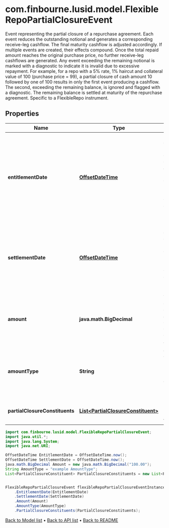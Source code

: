 # com.finbourne.lusid.model.FlexibleRepoPartialClosureEvent
Event representing the partial closure of a repurchase   agreement. Each event reduces the outstanding notional   and generates a corresponding receive-leg cashflow. The   final maturity cashflow is adjusted accordingly.  If multiple events are created, their effects compound.   Once the total repaid amount reaches the original purchase   price, no further receive-leg cashflows are generated. Any   event exceeding the remaining notional is marked with a   diagnostic to indicate it is invalid due to excessive repayment.  For example, for a repo with a 5% rate, 1% haircut and   collateral value of 100 (purchase price = 99), a partial   closure of cash amount 10 followed by one of 100 results in   only the first event producing a cashflow. The second,   exceeding the remaining balance, is ignored and flagged   with a diagnostic. The remaining balance is settled at   maturity of the repurchase agreement.  Specific to a FlexibleRepo instrument.

## Properties

Name | Type | Description | Notes
------------ | ------------- | ------------- | -------------
**entitlementDate** | [**OffsetDateTime**](OffsetDateTime.md) | Required property.  The date on which the counterparties become entitled   to exchange cash as part of a partial closure of the   repurchase agreement. The date must be before or on   the settlement date, and on or before the maturity   date of the repo.  This is a required field, unless otherwise supplied via \&quot;EventDateStamps\&quot; in  the instrument event upsert request. | [optional] [default to OffsetDateTime]
**settlementDate** | [**OffsetDateTime**](OffsetDateTime.md) | Required property.  The date on which the exchange of cash is settled.   The date must be on or after the entitlement date,  and on or before the maturity date of the repo.  This is a required field, unless otherwise supplied via \&quot;EventDateStamps\&quot; in  the instrument event upsert request. | [optional] [default to OffsetDateTime]
**amount** | **java.math.BigDecimal** | The amount of cash to be exchanged as part of a partial closure of the repurchase agreement.  Either the absolute cash amount or a percentage of the remaining amount,  depending on the AmountType. | [default to java.math.BigDecimal]
**amountType** | **String** | AmountType of the cash amount to be exchanged as part of a partial closure of the repurchase agreement.  Either percentage or absolute cash amount.    Supported string (enumeration) values are: [Percentage, Units]. | [default to String]
**partialClosureConstituents** | [**List&lt;PartialClosureConstituent&gt;**](PartialClosureConstituent.md) | List of the collateral instruments involved in this partial closure, along with how they are affected. | [default to List<PartialClosureConstituent>]

```java
import com.finbourne.lusid.model.FlexibleRepoPartialClosureEvent;
import java.util.*;
import java.lang.System;
import java.net.URI;

OffsetDateTime EntitlementDate = OffsetDateTime.now();
OffsetDateTime SettlementDate = OffsetDateTime.now();
java.math.BigDecimal Amount = new java.math.BigDecimal("100.00");
String AmountType = "example AmountType";
List<PartialClosureConstituent> PartialClosureConstituents = new List<PartialClosureConstituent>();


FlexibleRepoPartialClosureEvent flexibleRepoPartialClosureEventInstance = new FlexibleRepoPartialClosureEvent()
    .EntitlementDate(EntitlementDate)
    .SettlementDate(SettlementDate)
    .Amount(Amount)
    .AmountType(AmountType)
    .PartialClosureConstituents(PartialClosureConstituents);
```


[Back to Model list](../README.md#documentation-for-models) &#8226; [Back to API list](../README.md#documentation-for-api-endpoints) &#8226; [Back to README](../README.md)
